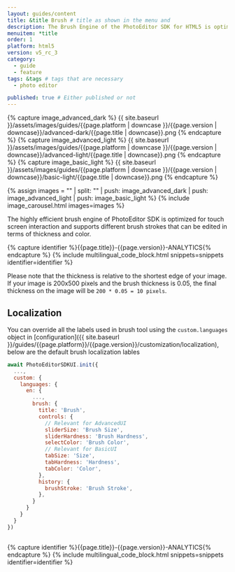 ```yaml
---
layout: guides/content
title: &title Brush # title as shown in the menu and
description: The Brush Engine of the PhotoEditor SDK for HTML5 is optimized for touch screen interaction and supports various brush strokes, thicknesses, and colors.
menuitem: *title
order: 1
platform: html5
version: v5_rc_3
category:
  - guide
  - feature
tags: &tags # tags that are necessary
  - photo editor

published: true # Either published or not
---
```

<!-- ![{{page.title}} tool]({{ site.baseurl }}/assets/images/guides/{{page.platform | downcase }}/{{page.version | downcase}}/{{page.title | downcase}}.jpg){: .center-image style="padding: 20px; max-height: 400px;"} -->

{% capture image_advanced_dark %}
{{ site.baseurl }}/assets/images/guides/{{page.platform | downcase }}/{{page.version | downcase}}/advanced-dark/{{page.title | downcase}}.png
{% endcapture %}
{% capture image_advanced_light %}
{{ site.baseurl }}/assets/images/guides/{{page.platform | downcase }}/{{page.version | downcase}}/advanced-light/{{page.title | downcase}}.png
{% endcapture %}
{% capture image_basic_light %}
{{ site.baseurl }}/assets/images/guides/{{page.platform | downcase }}/{{page.version | downcase}}/basic-light/{{page.title | downcase}}.png
{% endcapture %}

{% assign images = "" | split: "" | push: image_advanced_dark | push: image_advanced_light | push: image_basic_light %}
{% include image_carousel.html images=images %}

The highly efficient brush engine of PhotoEditor SDK is optimized for touch screen interaction and supports different brush strokes that can be edited in terms of thickness and color.


{% capture identifier %}{{page.title}}-{{page.version}}-ANALYTICS{% endcapture %}
{% include multilingual_code_block.html snippets=snippets identifier=identifier %}

Please note that the thickness is relative to the shortest edge of your image. If your image is 200x500 pixels and the brush thickness is 0.05, the final thickness on the image will be
`200 * 0.05 = 10 pixels`.

## Localization


You can override all the labels used in brush tool using the `custom.languages` object in [configuration]({{ site.baseurl }}/guides/{{page.platform}}/{{page.version}}/customization/localization), below are the default brush localization lables

```js
await PhotoEditorSDKUI.init({
  ...,
  custom: {
    languages: {
      en: {
        ...,
        brush: {
          title: 'Brush',
          controls: {
            // Relevant for AdvancedUI
            sliderSize: 'Brush Size',
            sliderHardness: 'Brush Hardness',
            selectColor: 'Brush Color',
            // Relevant for BasicUI
            tabSize: 'Size',
            tabHardness: 'Hardness',
            tabColor: 'Color',
          },
          history: {
            brushStroke: 'Brush Stroke',
          },
        }
      }
    }
  }
})
  
```

{% capture identifier %}{{page.title}}-{{page.version}}-ANALYTICS{% endcapture %}
{% include multilingual_code_block.html snippets=snippets identifier=identifier %}